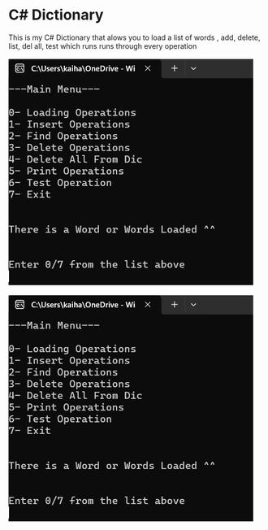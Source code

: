 # C# Dictionary
This is my C# Dictionary that alows you to load a list of words , add, delete, list, del all, test which runs runs through every operation <br><br>
![alt text](https://raw.githubusercontent.com/Dunvantkai/C-Dictionary/refs/heads/master/photo/Screenshot5.png) <br><br>
![alt text](https://raw.githubusercontent.com/Dunvantkai/C-Dictionary/refs/heads/master/photo/Screenshot5.png) <br><br>
